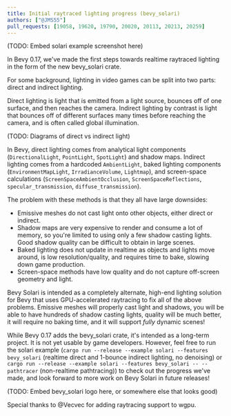 ```yaml
---
title: Initial raytraced lighting progress (bevy_solari)
authors: ["@JMS55"]
pull_requests: [19058, 19620, 19790, 20020, 20113, 20213, 20259]
---
```


(TODO: Embed solari example screenshot here)

In Bevy 0.17, we've made the first steps towards realtime raytraced lighting in the form of the new bevy_solari crate.

For some background, lighting in video games can be split into two parts: direct and indirect lighting.

Direct lighting is light that is emitted from a light source, bounces off of one surface, and then reaches the camera. Indirect lighting by contrast is light that bounces off of different surfaces many times before reaching the camera, and is often called global illumination.

(TODO: Diagrams of direct vs indirect light)

In Bevy, direct lighting comes from analytical light components (`DirectionalLight`, `PointLight`, `SpotLight`) and shadow maps. Indirect lighting comes from a hardcoded `AmbientLight`, baked lighting components (`EnvironmentMapLight`, `IrradianceVolume`, `Lightmap`), and screen-space calculations (`ScreenSpaceAmbientOcclusion`, `ScreenSpaceReflections`, `specular_transmission`, `diffuse_transmission`).

The problem with these methods is that they all have large downsides:

* Emissive meshes do not cast light onto other objects, either direct or indirect.
* Shadow maps are very expensive to render and consume a lot of memory, so you're limited to using only a few shadow casting lights. Good shadow quality can be difficult to obtain in large scenes.
* Baked lighting does not update in realtime as objects and lights move around, is low resolution/quality, and requires time to bake, slowing down game production.
* Screen-space methods have low quality and do not capture off-screen geometry and light.

Bevy Solari is intended as a completely alternate, high-end lighting solution for Bevy that uses GPU-accelerated raytracing to fix all of the above problems. Emissive meshes will properly cast light and shadows, you will be able to have hundreds of shadow casting lights, quality will be much better, it will require no baking time, and it will support _fully_ dynamic scenes!

While Bevy 0.17 adds the bevy_solari crate, it's intended as a long-term project. It is not yet usable by game developers. However, feel free to run the solari example (`cargo run --release --example solari --features bevy_solari` (realtime direct and 1-bounce indirect lighting, no denoising) or `cargo run --release --example solari --features bevy_solari -- --pathtracer` (non-realtime pathtracing)) to check out the progress we've made, and look forward to more work on Bevy Solari in future releases!

(TODO: Embed bevy_solari logo here, or somewhere else that looks good)

Special thanks to @Vecvec for adding raytracing support to wgpu.
